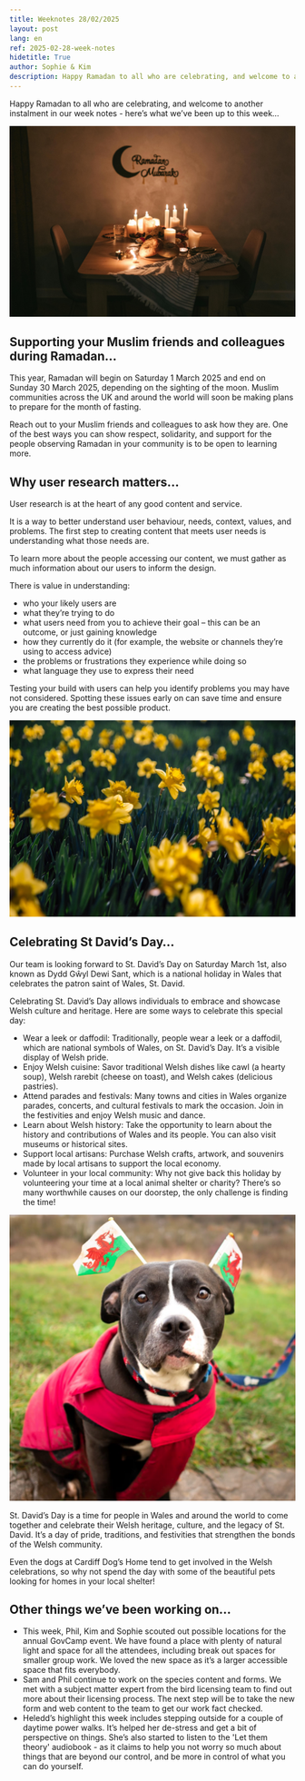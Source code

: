 ```yaml
---
title: Weeknotes 28/02/2025
layout: post
lang: en
ref: 2025-02-28-week-notes
hidetitle: True
author: Sophie & Kim
description: Happy Ramadan to all who are celebrating, and welcome to another instalment in our week notes - here’s what we’ve been up to this week…  
---
```


Happy Ramadan to all who are celebrating, and welcome to another instalment in our week notes - here’s what we’ve been up to this week…  

![photo of Ramadan celebrations](https://github.com/nrw-digital/week-notes/blob/aa4674ca0a61ecf0fc8960c9a6af903ff575e401/images/pexels-thirdman-7956663.jpg?raw=true)

## Supporting your Muslim friends and colleagues during Ramadan… 

This year, Ramadan will begin on Saturday 1 March 2025 and end on Sunday 30 March 2025, depending on the sighting of the moon. Muslim communities across the UK and around the world will soon be making plans to prepare for the month of fasting.  

Reach out to your Muslim friends and colleagues to ask how they are. One of the best ways you can show respect, solidarity, and support for the people observing Ramadan in your community is to be open to learning more.

## Why user research matters… 
User research is at the heart of any good content and service. 
 
It is a way to better understand user behaviour, needs, context, values, and problems. The first step to creating content that meets user needs is understanding what those needs are. 

To learn more about the people accessing our content, we must gather as much information about our users to inform the design.  

There is value in understanding: 
+ who your likely users are 
+ what they’re trying to do 
+ what users need from you to achieve their goal – this can be an outcome, or just gaining knowledge 
+ how they currently do it (for example, the website or channels they’re using to access advice) 
+ the problems or frustrations they experience while doing so 
+ what language they use to express their need 

Testing your build with users can help you identify problems you may have not considered. Spotting these issues early on can save time and ensure you are creating the best possible product.

![photo of daffodils](https://github.com/nrw-digital/week-notes/blob/aa4674ca0a61ecf0fc8960c9a6af903ff575e401/images/daffodils-6157253_1280.jpg?raw=true)

## Celebrating St David’s Day… 
Our team is looking forward to St. David’s Day on Saturday March 1st, also known as Dydd Gŵyl Dewi Sant, which is a national holiday in Wales that celebrates the patron saint of Wales, St. David. 

Celebrating St. David’s Day allows individuals to embrace and showcase Welsh culture and heritage. Here are some ways to celebrate this special day: 
+ Wear a leek or daffodil: Traditionally, people wear a leek or a daffodil, which are national symbols of Wales, on St. David’s Day. It’s a visible display of Welsh pride. 
+ Enjoy Welsh cuisine: Savor traditional Welsh dishes like cawl (a hearty soup), Welsh rarebit (cheese on toast), and Welsh cakes (delicious pastries). 
+ Attend parades and festivals: Many towns and cities in Wales organize parades, concerts, and cultural festivals to mark the occasion. Join in the festivities and enjoy Welsh music and dance. 
+ Learn about Welsh history: Take the opportunity to learn about the history and contributions of Wales and its people. You can also visit museums or historical sites. 
+ Support local artisans: Purchase Welsh crafts, artwork, and souvenirs made by local artisans to support the local economy. 
+ Volunteer in your local community: Why not give back this holiday by volunteering your time at a local animal shelter or charity? There’s so many worthwhile causes on our doorstep, the only challenge is finding the time!

![photo of a dog from Cardiff Dog’s Home dressed up for St. David’s Day](https://github.com/nrw-digital/week-notes/blob/aa4674ca0a61ecf0fc8960c9a6af903ff575e401/images/681481-xvw-f69-2324-0015-instagram-square-1080px.jpg?raw=true)

St. David’s Day is a time for people in Wales and around the world to come together and celebrate their Welsh heritage, culture, and the legacy of St. David. It’s a day of pride, traditions, and festivities that strengthen the bonds of the Welsh community.  

Even the dogs at Cardiff Dog’s Home tend to get involved in the Welsh celebrations, so why not spend the day with some of the beautiful pets looking for homes in your local shelter!

## Other things we’ve been working on… 
+ This week, Phil, Kim and Sophie scouted out possible locations for the annual GovCamp event. We have found a place with plenty of natural light and space for all the attendees, including break out spaces for smaller group work. We loved the new space as it’s a larger accessible space that fits everybody.
+ Sam and Phil continue to work on the species content and forms. We met with a subject matter expert from the bird licensing team to find out more about their licensing process. The next step will be to take the new form and web content to the team to get our work fact checked.
+ Heledd’s highlight this week includes stepping outside for a couple of daytime power walks. It’s helped her de-stress and get a bit of perspective on things. She’s also started to listen to the 'Let them theory' audiobook - as it claims to help you not worry so much about things that are beyond our control, and be more in control of what you can do yourself.
